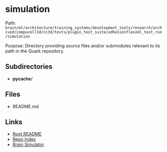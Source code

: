 # simulation

Path: `brain/ml/architecture/training_systems/development_tools/research/archived/compucell3d/cc3d/tests/plugin_test_suite/adhesionflexxml_test_run/simulation`

Purpose: Directory providing source files and/or submodules relevant to its path in the Quark repository.

## Subdirectories
- __pycache__/

## Files
- README.md

## Links
- [Root README](../../../../../../../../../../../../README.md)
- [Repo Index](../../../../../../../../../../../../repo_index.json)
- [Brain Simulator](../../../../../../../../../../../../brain/architecture/brain_simulator.py)
